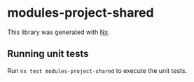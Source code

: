 # modules-project-shared

This library was generated with [Nx](https://nx.dev).

## Running unit tests

Run `nx test modules-project-shared` to execute the unit tests.
